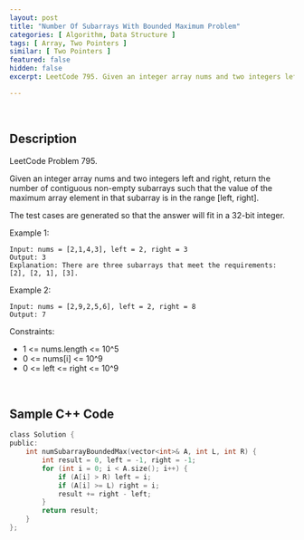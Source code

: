 ```yaml
---
layout: post
title: "Number Of Subarrays With Bounded Maximum Problem"
categories: [ Algorithm, Data Structure ]
tags: [ Array, Two Pointers ]
similar: [ Two Pointers ]
featured: false
hidden: false
excerpt: LeetCode 795. Given an integer array nums and two integers left and right, return the number of contiguous non-empty subarrays such that the value of the maximum array element in that subarray is in the range [left, right].

---
```


<br />

## Description

LeetCode Problem 795.

Given an integer array nums and two integers left and right, return the number of contiguous non-empty subarrays such that the value of the maximum array element in that subarray is in the range [left, right].

The test cases are generated so that the answer will fit in a 32-bit integer.

Example 1:
```
Input: nums = [2,1,4,3], left = 2, right = 3
Output: 3
Explanation: There are three subarrays that meet the requirements: [2], [2, 1], [3].
```

Example 2:
```
Input: nums = [2,9,2,5,6], left = 2, right = 8
Output: 7
```

Constraints:
* 1 <= nums.length <= 10^5
* 0 <= nums[i] <= 10^9
* 0 <= left <= right <= 10^9

<br />

## Sample C++ Code


```c
class Solution {
public:
    int numSubarrayBoundedMax(vector<int>& A, int L, int R) {
        int result = 0, left = -1, right = -1;
        for (int i = 0; i < A.size(); i++) {
            if (A[i] > R) left = i;
            if (A[i] >= L) right = i;
            result += right - left;
        }
        return result;
    }
};
```


